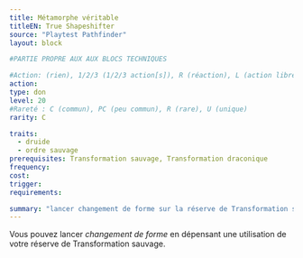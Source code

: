 ```yaml
---
title: Métamorphe véritable
titleEN: True Shapeshifter
source: "Playtest Pathfinder"
layout: block

#PARTIE PROPRE AUX AUX BLOCS TECHNIQUES

#Action: (rien), 1/2/3 (1/2/3 action[s]), R (réaction), L (action libre)
action: 
type: don
level: 20
#Rareté : C (commun), PC (peu commun), R (rare), U (unique)
rarity: C

traits:
  - druide
  - ordre sauvage
prerequisites: Transformation sauvage, Transformation draconique
frequency: 
cost:
trigger: 
requirements:

summary: "lancer changement de forme sur la réserve de Transformation sauvage"
---
```


Vous pouvez lancer *changement de forme* en dépensant une utilisation de votre réserve de Transformation sauvage. 